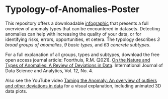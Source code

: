 # Typology-of-Anomalies-Poster
This repository offers a downloadable [infographic](https://github.com/ralfoan/Typology-of-Anomalies-Poster/blob/main/Typology.of.Outliers.and.Other.Anomalies.in.Data.pdf) that presents a full overview of anomaly types that can be encountered in datasets. Detecting anomalies can help with increasing the quality of your data, or for identifying risks, errors, opportunities, et cetera. The typology describes <em> 3 broad groups of anomalies</em>, <em> 9 basic types</em>, and <em> 63 concrete subtypes</em>. 

For a full explanation of all groups, types and subtypes, download the free open access journal article: Foorthuis, R.M. (2021). [On the Nature and Types of Anomalies: A Review of Deviations in Data](https://link.springer.com/content/pdf/10.1007/s41060-021-00265-1.pdf). International Journal of Data Science and Analytics, Vol. 12, No. 4. 

Also see the YouTube video [Taming the Anomaly: An overview of outliers and other deviations in data](https://www.youtube.com/watch?v=XOBR2sc00y4) for a visual explanation, including animated 3D data plots. 
